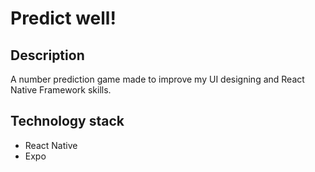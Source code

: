 # Predict well!

## Description

A number prediction game made to improve my UI designing and React Native Framework skills.

## Technology stack

- React Native
- Expo
